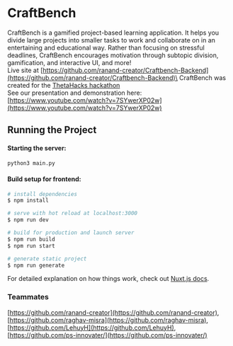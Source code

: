 # CraftBench

CraftBench is a gamified project-based learning application. It helps you divide large projects into smaller tasks to work and collaborate on in an entertaining and educational way. Rather than focusing on stressful deadlines, CraftBench encourages motivation through subtopic division, gamification, and interactive UI, and more!\
Live site at [https://github.com/ranand-creator/Craftbench-Backend](https://github.com/ranand-creator/Craftbench-Backend)\
CraftBench was created for the [ThetaHacks hackathon](https://thetahacks.tech/)\
See our presentation and demonstration here: [https://www.youtube.com/watch?v=7SYwerXP02w](https://www.youtube.com/watch?v=7SYwerXP02w)

## Running the Project
#### Starting the server:
```bash
python3 main.py
```

#### Build setup for frontend:
```bash
# install dependencies
$ npm install

# serve with hot reload at localhost:3000
$ npm run dev

# build for production and launch server
$ npm run build
$ npm run start

# generate static project
$ npm run generate
```

For detailed explanation on how things work, check out [Nuxt.js docs](https://nuxtjs.org).

### Teammates
[https://github.com/ranand-creator](https://github.com/ranand-creator), [https://github.com/raghav-misra](https://github.com/raghav-misra), [https://github.com/LehuyH](https://github.com/LehuyH), [https://github.com/ps-innovater/](https://github.com/ps-innovater/)
